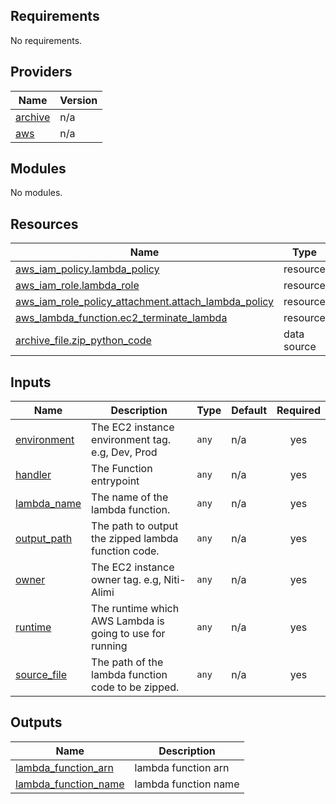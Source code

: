 ## Requirements

No requirements.

## Providers

| Name | Version |
|------|---------|
| <a name="provider_archive"></a> [archive](#provider\_archive) | n/a |
| <a name="provider_aws"></a> [aws](#provider\_aws) | n/a |

## Modules

No modules.

## Resources

| Name | Type |
|------|------|
| [aws_iam_policy.lambda_policy](https://registry.terraform.io/providers/hashicorp/aws/latest/docs/resources/iam_policy) | resource |
| [aws_iam_role.lambda_role](https://registry.terraform.io/providers/hashicorp/aws/latest/docs/resources/iam_role) | resource |
| [aws_iam_role_policy_attachment.attach_lambda_policy](https://registry.terraform.io/providers/hashicorp/aws/latest/docs/resources/iam_role_policy_attachment) | resource |
| [aws_lambda_function.ec2_terminate_lambda](https://registry.terraform.io/providers/hashicorp/aws/latest/docs/resources/lambda_function) | resource |
| [archive_file.zip_python_code](https://registry.terraform.io/providers/hashicorp/archive/latest/docs/data-sources/file) | data source |

## Inputs

| Name | Description | Type | Default | Required |
|------|-------------|------|---------|:--------:|
| <a name="input_environment"></a> [environment](#input\_environment) | The EC2 instance environment tag. e.g, Dev, Prod | `any` | n/a | yes |
| <a name="input_handler"></a> [handler](#input\_handler) | The Function entrypoint | `any` | n/a | yes |
| <a name="input_lambda_name"></a> [lambda\_name](#input\_lambda\_name) | The name of the lambda function. | `any` | n/a | yes |
| <a name="input_output_path"></a> [output\_path](#input\_output\_path) | The path to output the zipped lambda function code. | `any` | n/a | yes |
| <a name="input_owner"></a> [owner](#input\_owner) | The EC2 instance owner tag. e.g, Niti-Alimi | `any` | n/a | yes |
| <a name="input_runtime"></a> [runtime](#input\_runtime) | The runtime which AWS Lambda is going to use for running | `any` | n/a | yes |
| <a name="input_source_file"></a> [source\_file](#input\_source\_file) | The path of the lambda function code to be zipped. | `any` | n/a | yes |

## Outputs

| Name | Description |
|------|-------------|
| <a name="output_lambda_function_arn"></a> [lambda\_function\_arn](#output\_lambda\_function\_arn) | lambda function arn |
| <a name="output_lambda_function_name"></a> [lambda\_function\_name](#output\_lambda\_function\_name) | lambda function name |
